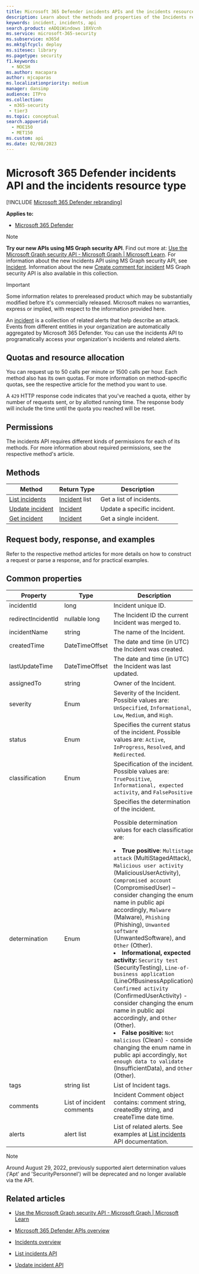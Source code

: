 ```yaml
---
title: Microsoft 365 Defender incidents APIs and the incidents resource type
description: Learn about the methods and properties of the Incidents resource type in Microsoft 365 Defender
keywords: incident, incidents, api
search.product: eADQiWindows 10XVcnh
ms.service: microsoft-365-security
ms.subservice: m365d
ms.mktglfcycl: deploy
ms.sitesec: library
ms.pagetype: security
f1.keywords: 
  - NOCSH
ms.author: macapara
author: mjcaparas
ms.localizationpriority: medium
manager: dansimp
audience: ITPro
ms.collection: 
 - m365-security
 - tier3
ms.topic: conceptual
search.appverid: 
  - MOE150
  - MET150
ms.custom: api
ms.date: 02/08/2023
---
```


# Microsoft 365 Defender incidents API and the incidents resource type

[!INCLUDE [Microsoft 365 Defender rebranding](../includes/microsoft-defender.md)]

**Applies to:**

- [Microsoft 365 Defender](https://go.microsoft.com/fwlink/?linkid=2118804)

> [!NOTE]
> **Try our new APIs using MS Graph security API**. Find out more at: [Use the Microsoft Graph security API - Microsoft Graph | Microsoft Learn](/graph/api/resources/security-api-overview). For information about the new Incidents API using MS Graph security API, see [Incident](/graph/api/resources/security-incident). Information about the new [Create comment for incident](/graph/api/resources/security-incident-post-comments) MS Graph security API is also available in this collection.

> [!IMPORTANT]
> Some information relates to prereleased product which may be substantially modified before it's commercially released. Microsoft makes no warranties, express or implied, with respect to the information provided here.

An [incident](incidents-overview.md) is a collection of related alerts that help describe an attack. Events from different entities in your organization are automatically aggregated by Microsoft 365 Defender. You can use the incidents API to programatically access your organization's incidents and related alerts.

## Quotas and resource allocation

You can request up to 50 calls per minute or 1500 calls per hour. Each method also has its own quotas. For more information on method-specific quotas, see the respective article for the method you want to use.

A `429` HTTP response code indicates that you've reached a quota, either by number of requests sent, or by allotted running time. The response body will include the time until the quota you reached will be reset.

## Permissions

The incidents API requires different kinds of permissions for each of its methods. For more information about required permissions, see the respective method's article.

## Methods

Method | Return Type | Description
-|-|-
[List incidents](api-list-incidents.md) | [Incident](api-incident.md) list | Get a list of incidents.
[Update incident](api-update-incidents.md) | [Incident](api-incident.md) | Update a specific incident.
[Get incident](api-get-incident.md) | [Incident](api-incident.md) | Get a single incident.

## Request body, response, and examples

Refer to the respective method articles for more details on how to construct a request or parse a response, and for practical examples.

## Common properties

Property | Type | Description
-|-|-
incidentId | long | Incident unique ID.
redirectIncidentId | nullable long | The Incident ID the current Incident was merged to.
incidentName | string | The name of the Incident.
createdTime | DateTimeOffset | The date and time (in UTC) the Incident was created.
lastUpdateTime | DateTimeOffset | The date and time (in UTC) the Incident was last updated.
assignedTo | string | Owner of the Incident.
severity | Enum | Severity of the Incident. Possible values are: ```UnSpecified```, ```Informational```, ```Low```, ```Medium```, and ```High```.
status | Enum | Specifies the current status of the incident. Possible values are: ```Active```, ```InProgress```, ```Resolved```, and ```Redirected```.
classification | Enum | Specification of the incident. Possible values are: `TruePositive`, `Informational, expected activity`, and `FalsePositive`.
determination | Enum | Specifies the determination of the incident. <p>Possible determination values for each classification are: <br><li> <b>True positive</b>: `Multistage attack` (MultiStagedAttack), `Malicious user activity` (MaliciousUserActivity), `Compromised account` (CompromisedUser) – consider changing the enum name in public api accordingly, `Malware` (Malware), `Phishing` (Phishing), `Unwanted software` (UnwantedSoftware), and `Other` (Other). <li> <b>Informational, expected activity:</b> `Security test` (SecurityTesting), `Line-of-business application` (LineOfBusinessApplication), `Confirmed activity` (ConfirmedUserActivity) - consider changing the enum name in public api accordingly, and `Other` (Other). <li>  <b>False positive:</b> `Not malicious` (Clean) - consider changing the enum name in public api accordingly, `Not enough data to validate` (InsufficientData), and `Other` (Other).
tags | string list | List of Incident tags.
comments | List of incident comments | Incident Comment object contains: comment string, createdBy string, and createTime date time.
alerts | alert list | List of related alerts. See examples at [List incidents](api-list-incidents.md) API documentation.

>[!NOTE]
>Around August 29, 2022, previously supported alert determination values ('Apt' and 'SecurityPersonnel') will be deprecated and no longer available via the API.

## Related articles

- [Use the Microsoft Graph security API - Microsoft Graph | Microsoft Learn](/graph/api/resources/security-api-overview)

- [Microsoft 365 Defender APIs overview](api-overview.md)
- [Incidents overview](incidents-overview.md)
- [List incidents API](api-list-incidents.md)
- [Update incident API](api-update-incidents.md)
